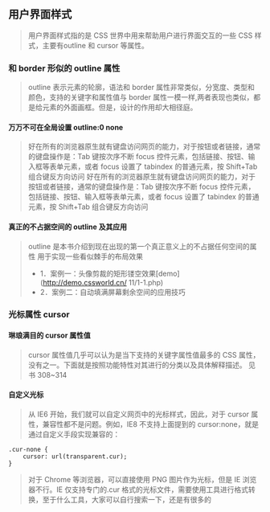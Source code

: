 ## 用户界面样式
> 用户界面样式指的是 CSS 世界中用来帮助用户进行界面交互的一些 CSS 样式，主要有outline 和 cursor 等属性。

### 和 border 形似的 outline 属性
> outline 表示元素的轮廓，语法和 border 属性非常类似，分宽度、类型和颜色，支持的关键字和属性值与 border 属性一模一样,两者表现也类似，都是给元素的外面画框。但是，设计的作用却大相径庭。

#### 万万不可在全局设置 outline:0 none
> 好在所有的浏览器原生就有键盘访问网页的能力，对于按钮或者链接，通常的键盘操作是：Tab 键按次序不断 focus 控件元素，包括链接、按钮、输入框等表单元素，或者 focus 设置了 tabindex 的普通元素，按 Shift+Tab 组合键反方向访问
> 好在所有的浏览器原生就有键盘访问网页的能力，对于按钮或者链接，通常的键盘操作是：Tab 键按次序不断 focus 控件元素，包括链接、按钮、输入框等表单元素，或者 focus 设置了 tabindex 的普通元素，按 Shift+Tab 组合键反方向访问

#### 真正的不占据空间的 outline 及其应用
> outline 是本书介绍到现在出现的第一个真正意义上的不占据任何空间的属性
> 用于实现一些看似棘手的布局效果
> + 1．案例一：头像剪裁的矩形镂空效果[demo](http://demo.cssworld.cn/ 11/1-1.php)
> + 2．案例二：自动填满屏幕剩余空间的应用技巧

### 光标属性 cursor
#### 琳琅满目的 cursor 属性值
> cursor 属性值几乎可以认为是当下支持的关键字属性值最多的 CSS 属性，没有之一。下面就是按照功能特性对其进行的分类以及具体解释描述。
> 见书 308~314

#### 自定义光标
> 从 IE6 开始，我们就可以自定义网页中的光标样式，因此，对于 cursor 属性，兼容性都不是问题。例如，IE8 不支持上面提到的 cursor:none，就是通过自定义手段实现兼容的：

    .cur-none { 
        cursor: url(transparent.cur); 
    }

> 对于 Chrome 等浏览器，可以直接使用 PNG 图片作为光标，但是 IE 浏览器不行。IE 仅支持专门的.cur 格式的光标文件，需要使用工具进行格式转换，至于什么工具，大家可以自行搜索一下，还是有很多的